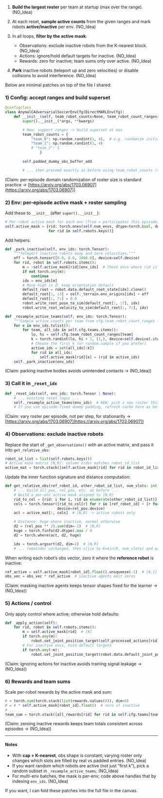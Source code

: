 1. **Build the largest roster** per team at startup (max over the range). (NO\_Idea)
2. At each reset, **sample active counts** from the given ranges and mark robots **active/inactive** per env. (NO\_Idea)
3. In all loops, **filter by the active mask**:

   * Observations: exclude inactive robots from the K-nearest block. (NO\_Idea)
   * Actions: ignore/hold default targets for inactive. (NO\_Idea)
   * Rewards: zero for inactive; team sums only over active. (NO\_Idea)
4. **Park** inactive robots (teleport up and zero velocities) or disable collisions to avoid interference. (NO\_Idea)

Below are minimal patches on top of the file I shared:

### 1) Config: accept ranges and build superset

```python
@configclass
class AnymalCAdversarialSoccerEnvCfg(DirectMARLEnvCfg):
    def __init__(self, team_robot_counts=None, team_robot_count_ranges=None, *args, **kwargs):
        super().__init__(*args, **kwargs)

        # New: support ranges -> build superset at max
        team_robot_counts = {
            "team_0": np.random.randint(1, 4),  # e.g. randomize initial count
            "team_1": np.random.randint(1, 4)
            # "team_2": 1
                }
        
        self.padded_dummy_obs_buffer_add  

        # ... then proceed exactly as before using team_robot_counts (the superset).
```

(Claim: per-episode domain randomization of roster size is standard practice → [https://arxiv.org/abs/1703.06907](https://arxiv.org/abs/1703.06907))

### 2) Env: per-episode active mask + roster sampling

Add these to `__init__` (after `super().__init__`):

```python
# Per-robot active mask for each env (True = participates this episode)
self.active_mask = {rid: torch.ones(self.num_envs, dtype=torch.bool, device=self.device)
                    for rid in self.robots.keys()}
```

Add helpers:

```python
def _park_inactive(self, env_ids: torch.Tensor):
    """Teleport inactive robots away and zero velocities."""
    off = torch.tensor([0.0, 0.0, 1000.0], device=self.device)
    for rid, robot in self.robots.items():
        m = ~self.active_mask[rid][env_ids]  # those envs where rid is inactive
        if not torch.any(m):
            continue
        idx = env_ids[m]
        # Move high in Z; keep orientation default
        default_root = robot.data.default_root_state[idx].clone()
        default_root[:, :3] = self._terrain.env_origins[idx] + off
        default_root[:, 7:] = 0.0
        robot.write_root_pose_to_sim(default_root[:, :7], idx)
        robot.write_root_velocity_to_sim(default_root[:, 7:], idx)

def _resample_active_teams(self, env_ids: torch.Tensor):
    """Sample active counts per team from cfg.team_robot_count_ranges for each env."""
    for e in env_ids.tolist():
        for team, all_ids in self.cfg.teams.items():
            lo, hi = self.cfg.team_robot_count_ranges[team]
            k = torch.randint(lo, hi + 1, (1,), device=self.device).item()
            # Choose the first k (or random.sample if you prefer)
            active_ids = set(all_ids[:k])
            for rid in all_ids:
                self.active_mask[rid][e] = (rid in active_ids)
    self._park_inactive(env_ids)
```

(Claim: parking inactive bodies avoids unintended contacts → (NO\_Idea))

### 3) Call it in `_reset_idx`

```python
def _reset_idx(self, env_ids: torch.Tensor | None):
    # ... existing reset logic ...
    self._resample_active_teams(env_ids)  # NEW: pick a new roster this episode
    # If you use episode-fixed dummy padding, refresh cache here as before.
```

(Claim: vary roster per episode, not per step, for stationarity → [https://arxiv.org/abs/1703.06907](https://arxiv.org/abs/1703.06907))

### 4) Observations: exclude inactive robots

Replace the start of `_get_observations()` with an active matrix, and pass it into `get_relative_obs`:

```python
robot_id_list = list(self.robots.keys())
# Active mask matrix [N,R]: column order matches robot_id_list
active_mat = torch.stack([self.active_mask[rid] for rid in robot_id_list], dim=1)  # [N, R]
```

Update the inner function signature and distance computation:

```python
def get_relative_obs(ref_robot_id, other_robot_id_list, num_slots: int, active_mat: torch.Tensor):
    # ... build all_pos, rel_pos, etc. as before ...
    # Build a per-env active mask aligned to [N,R]
    rid_to_col = {rid: i for i, rid in enumerate(other_robot_id_list)}
    cols = torch.tensor([rid_to_col[r] for r in [ref_robot_id] + [r for r in other_robot_id_list if r != ref_robot_id]],
                        device=rel_pos.device)
    act = active_mat[:, cols]  # [N,R] -> active robots only

    # Distance: huge where inactive, normal otherwise
    d2 = (rel_pos ** 2).sum(dim=-1)  # [N,R]
    huge = torch.finfo(d2.dtype).max / 4
    d2 = torch.where(act, d2, huge)

    idx = torch.argsort(d2, dim=1)  # [N,R]
    # ... remainder unchanged, then slice to K=min(R, num_slots) and pad ...
```

When writing each robot’s obs vector, zero it where the **reference robot** is inactive:

```python
ref_active = self.active_mask[robot_id].float().unsqueeze(-1)  # [N,1]
obs_vec = obs_vec * ref_active  # inactive agents emit zeros
```

(Claim: masking inactive agents keeps tensor shapes fixed for the learner → (NO\_Idea))

### 5) Actions / control

Only apply control where active; otherwise hold defaults:

```python
def _apply_action(self):
    for rid, robot in self.robots.items():
        m = self.active_mask[rid]  # [N]
        if torch.any(m):
            robot.set_joint_position_target(self.processed_actions[rid][m])
        # For inactive envs, hold default targets
        if torch.any(~m):
            robot.set_joint_position_target(robot.data.default_joint_pos[~m], env_ids=robot._ALL_INDICES[~m])
```

(Claim: ignoring actions for inactive avoids training signal leakage → (NO\_Idea))

### 6) Rewards and team sums

Scale per-robot rewards by the active mask and sum:

```python
r = torch.sum(torch.stack(list(rewards.values())), dim=0)
r = r * self.active_mask[robot_id].float()  # zero if inactive
# ...
team_sum = torch.stack([all_rewards[rid] for rid in self.cfg.teams[team]]).sum(dim=0)
```

(Claim: zeroing inactive rewards keeps team totals consistent across episodes → (NO\_Idea))

---

#### Notes

* With **cap + K-nearest**, obs shape is constant; varying roster only changes which slots are filled by real vs padded entries. (NO\_Idea)
* If you want random *which* robots are active (not just “first k”), pick a random subset in `_resample_active_teams`. (NO\_Idea)
* For multi-env batches, the mask is per-env; code above handles that by indexing `env_ids`. (NO\_Idea)

If you want, I can fold these patches into the full file in the canvas.
